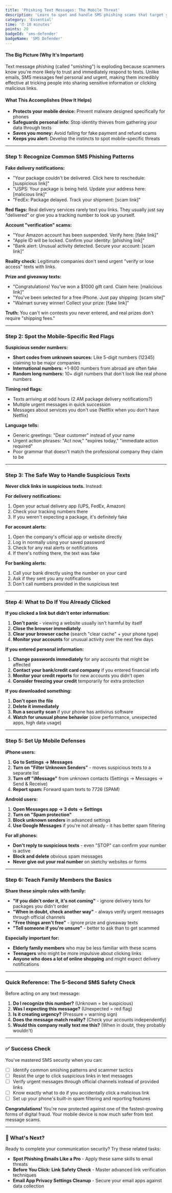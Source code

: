 ```yaml
---
title: 'Phishing Text Messages: The Mobile Threat'
description: 'Learn to spot and handle SMS phishing scams that target your phone and personal information.'
category: 'Essential'
time: '⏰ 10 minutes'
points: 20
badgeId: 'sms-defender'
badgeName: 'SMS Defender'
---
```


#### The Big Picture (Why It's Important)
Text message phishing (called "smishing") is exploding because scammers know you're more likely to trust and immediately respond to texts. Unlike emails, SMS messages feel personal and urgent, making them incredibly effective at tricking people into sharing sensitive information or clicking malicious links.

#### What This Accomplishes (How It Helps)
* **Protects your mobile device:** Prevent malware designed specifically for phones
* **Safeguards personal info:** Stop identity thieves from gathering your data through texts
* **Saves you money:** Avoid falling for fake payment and refund scams
* **Keeps you alert:** Develop the instincts to spot mobile-specific threats

---

### Step 1: Recognize Common SMS Phishing Patterns

**Fake delivery notifications:**
* "Your package couldn't be delivered. Click here to reschedule: [suspicious link]"
* "USPS: Your package is being held. Update your address here: [malicious link]"
* "FedEx: Package delayed. Track your shipment: [scam link]"

**Red flags:** Real delivery services rarely text you links. They usually just say "delivered" or give you a tracking number to look up yourself.

**Account "verification" scams:**
* "Your Amazon account has been suspended. Verify here: [fake link]"
* "Apple ID will be locked. Confirm your identity: [phishing link]"
* "Bank alert: Unusual activity detected. Secure your account: [scam link]"

**Reality check:** Legitimate companies don't send urgent "verify or lose access" texts with links.

**Prize and giveaway texts:**
* "Congratulations! You've won a $1000 gift card. Claim here: [malicious link]"
* "You've been selected for a free iPhone. Just pay shipping: [scam site]"
* "Walmart survey winner! Collect your prize: [fake link]"

**Truth:** You can't win contests you never entered, and real prizes don't require "shipping fees."

---

### Step 2: Spot the Mobile-Specific Red Flags

**Suspicious sender numbers:**
* **Short codes from unknown sources:** Like 5-digit numbers (12345) claiming to be major companies
* **International numbers:** +1-800 numbers from abroad are often fake
* **Random long numbers:** 10+ digit numbers that don't look like real phone numbers

**Timing red flags:**
* Texts arriving at odd hours (2 AM package delivery notifications?)
* Multiple urgent messages in quick succession
* Messages about services you don't use (Netflix when you don't have Netflix)

**Language tells:**
* Generic greetings: "Dear customer" instead of your name
* Urgent action phrases: "Act now," "expires today," "immediate action required"
* Poor grammar that doesn't match the professional company they claim to be

---

### Step 3: The Safe Way to Handle Suspicious Texts

**Never click links in suspicious texts.** Instead:

**For delivery notifications:**
1. Open your actual delivery app (UPS, FedEx, Amazon)
2. Check your tracking numbers there
3. If you weren't expecting a package, it's definitely fake

**For account alerts:**
1. Open the company's official app or website directly
2. Log in normally using your saved password
3. Check for any real alerts or notifications
4. If there's nothing there, the text was fake

**For banking alerts:**
1. Call your bank directly using the number on your card
2. Ask if they sent you any notifications
3. Don't call numbers provided in the suspicious text

---

### Step 4: What to Do If You Already Clicked

**If you clicked a link but didn't enter information:**
1. **Don't panic** - viewing a website usually isn't harmful by itself
2. **Close the browser immediately**
3. **Clear your browser cache** (search "clear cache" + your phone type)
4. **Monitor your accounts** for unusual activity over the next few days

**If you entered personal information:**
1. **Change passwords immediately** for any accounts that might be affected
2. **Contact your bank/credit card company** if you entered financial info
3. **Monitor your credit reports** for new accounts you didn't open
4. **Consider freezing your credit** temporarily for extra protection

**If you downloaded something:**
1. **Don't open the file**
2. **Delete it immediately**
3. **Run a security scan** if your phone has antivirus software
4. **Watch for unusual phone behavior** (slow performance, unexpected apps, high data usage)

---

### Step 5: Set Up Mobile Defenses

**iPhone users:**
1. **Go to Settings → Messages**
2. **Turn on "Filter Unknown Senders"** - moves suspicious texts to a separate list
3. **Turn off "iMessage"** from unknown contacts (Settings → Messages → Send & Receive)
4. **Report spam:** Forward spam texts to 7726 (SPAM)

**Android users:**
1. **Open Messages app → 3 dots → Settings**
2. **Turn on "Spam protection"**
3. **Block unknown senders** in advanced settings
4. **Use Google Messages** if you're not already - it has better spam filtering

**For all phones:**
* **Don't reply to suspicious texts** - even "STOP" can confirm your number is active
* **Block and delete** obvious spam messages
* **Never give out your real number** on sketchy websites or forms

---

### Step 6: Teach Family Members the Basics

**Share these simple rules with family:**
* **"If you didn't order it, it's not coming"** - ignore delivery texts for packages you didn't order
* **"When in doubt, check another way"** - always verify urgent messages through official channels
* **"Free things aren't free"** - ignore prize and giveaway texts
* **"Tell someone if you're unsure"** - better to ask than to get scammed

**Especially important for:**
* **Elderly family members** who may be less familiar with these scams
* **Teenagers** who might be more impulsive about clicking links
* **Anyone who does a lot of online shopping** and might expect delivery notifications

---

### Quick Reference: The 5-Second SMS Safety Check

Before acting on any text message:
1. **Do I recognize this number?** (Unknown = be suspicious)
2. **Was I expecting this message?** (Unexpected = red flag)
3. **Is it creating urgency?** (Pressure = warning sign)
4. **Does the message match reality?** (Check your accounts independently)
5. **Would this company really text me this?** (When in doubt, they probably wouldn't)

---

### ✅ Success Check

You've mastered SMS security when you can:
- [ ] Identify common smishing patterns and scammer tactics
- [ ] Resist the urge to click suspicious links in text messages
- [ ] Verify urgent messages through official channels instead of provided links
- [ ] Know exactly what to do if you accidentally click a malicious link
- [ ] Set up your phone's built-in spam filtering and reporting features

**Congratulations!** You're now protected against one of the fastest-growing forms of digital fraud. Your mobile device is now much safer from text message scams.

---

### 🎯 What's Next?

Ready to complete your communication security? Try these related tasks:
* **Spot Phishing Emails Like a Pro** - Apply these same skills to email threats
* **Before You Click: Link Safety Check** - Master advanced link verification techniques
* **Email App Privacy Settings Cleanup** - Secure your email apps against data collection
